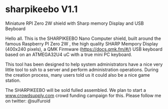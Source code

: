 # sharpikeebo V1.1
Miniature RPI Zero 2W shield with Sharp memory Display and USB Beyboard

Hello all.
This is the SHARPIKEEBO Nano Computer shield, built around the famous Raspberry PI Zero 2W , the high quality SHARP Mempory Display (400x240 pixels),
a QMK Firmware (https://docs.qmk.fm/#/) USB keyboard based on an ATMEGA32U4 uC with a true mini PC keyboard.

This tool has been designed to help system administrators have a nice very little tool to ssh to a server and perform administration operations. 
During the creation process, many users told us it could also be a nice game station.

The SHARPIKEEBO will be sold fulled assembled. We plan to start a www.crowdsupply.com crowd funding campaign for this. 
Please follow me on twitter: @sulfuroid

